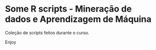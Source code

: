 Some R scripts - Mineração de dados e Aprendizagem de Máquina
====================

Coleção de scripts feitos durante o curso.

Enjoy
